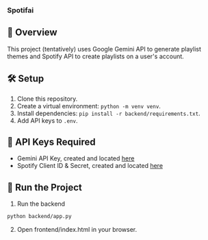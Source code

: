 ### Spotifai

## 🚀 Overview

This project (tentatively) uses Google Gemini API to generate playlist themes and Spotify API to create playlists on a user's account.

## 🛠️ Setup

1. Clone this repository.
2. Create a virtual environment: `python -m venv venv`.
3. Install dependencies: `pip install -r backend/requirements.txt`.
4. Add API keys to `.env`.

## 🔑 API Keys Required

- Gemini API Key, created and located [here](https://aistudio.google.com/app/apikey)
- Spotify Client ID & Secret, created and located [here](https://developer.spotify.com/dashboard)

## 📝 Run the Project

1. Run the backend

```bash
python backend/app.py
```

2. Open frontend/index.html in your browser.
